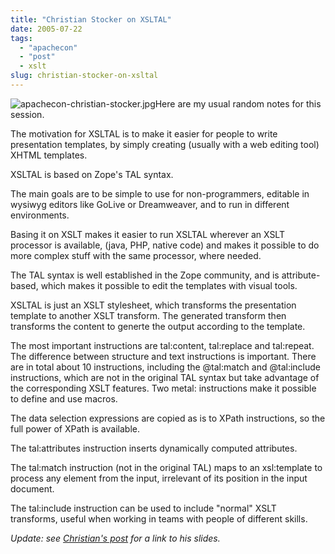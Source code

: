 ```yaml
---
title: "Christian Stocker on XSLTAL"
date: 2005-07-22
tags: 
  - "apachecon"
  - "post"
  - xslt
slug: christian-stocker-on-xsltal
---
```


![apachecon-christian-stocker.jpg](/assets/images/movable-type-blog-archives/apachecon-christian-stocker.jpg)Here are my usual random notes for this session.

The motivation for XSLTAL is to make it easier for people to write presentation templates, by simply creating (usually with a web editing tool) XHTML templates.

XSLTAL is based on Zope's TAL syntax.

The main goals are to be simple to use for non-programmers, editable in wysiwyg editors like GoLive or Dreamweaver, and to run in different environments.

Basing it on XSLT makes it easier to run XSLTAL wherever an XSLT processor is available, (java, PHP, native code) and makes it possible to do more complex stuff with the same processor, where needed.

The TAL syntax is well established in the Zope community, and is attribute-based, which makes it possible to edit the templates with visual tools.

XSLTAL is just an XSLT stylesheet, which transforms the presentation template to another XSLT transform. The generated transform then transforms the content to generte the output according to the template.

The most important instructions are tal:content, tal:replace and tal:repeat. The difference between structure and text instructions is important. There are in total about 10 instructions, including the @tal:match and @tal:include instructions, which are not in the original TAL syntax but take advantage of the corresponding XSLT features. Two metal: instructions make it possible to define and use macros.

The data selection expressions are copied as is to XPath instructions, so the full power of XPath is available.

The tal:attributes instruction inserts dynamically computed attributes.

The tal:match instruction (not in the original TAL) maps to an xsl:template to process any element from the input, irrelevant of its position in the input document.

The tal:include instruction can be used to include "normal" XSLT transforms, useful when working in teams with people of different skills.

_Update: see [Christian's post](http://blog.bitflux.ch/archive/2005/07/22/xsltal-instant-xslt-for-everyone-slides-online.html) for a link to his slides._
